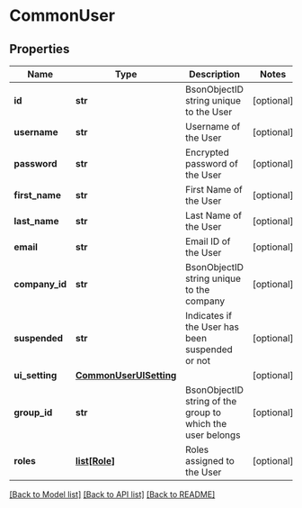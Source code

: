 # CommonUser

## Properties
Name | Type | Description | Notes
------------ | ------------- | ------------- | -------------
**id** | **str** | BsonObjectID string unique to the User | [optional] 
**username** | **str** | Username of the User | [optional] 
**password** | **str** | Encrypted password of the User | [optional] 
**first_name** | **str** | First Name of the User | [optional] 
**last_name** | **str** | Last Name of the User | [optional] 
**email** | **str** | Email ID of the User | [optional] 
**company_id** | **str** | BsonObjectID string unique to the company | [optional] 
**suspended** | **str** | Indicates if the User has been suspended or not | [optional] 
**ui_setting** | [**CommonUserUISetting**](CommonUserUISetting.md) |  | [optional] 
**group_id** | **str** | BsonObjectID string of the group to which the user belongs | [optional] 
**roles** | [**list[Role]**](Role.md) | Roles assigned to the User | [optional] 

[[Back to Model list]](../README.md#documentation-for-models) [[Back to API list]](../README.md#documentation-for-api-endpoints) [[Back to README]](../README.md)



